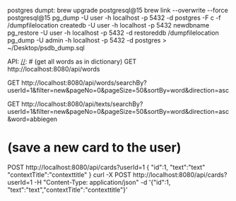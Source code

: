 postgres dumpt:
brew upgrade postgresql@15
brew link --overwrite --force postgresql@15
pg_dump -U user -h localhost -p 5432 -d postgres -F c -f /dumpfilelocation
createdb -U user -h localhost -p 5432 newdbname
pg_restore -U user -h localhost -p 5432 -d restoreddb /dumpfilelocation
pg_dump -U admin -h localhost -p 5432 -d postgres > ~/Desktop/psdb_dump.sql

API:
[//]: # (get all words as in dictionary)
GET http://localhost:8080/api/words

[//]: # (get all words by a user by filter with pagination and sorting)
GET http://localhost:8080/api/words/searchBy?userId=1&filter=new&pageNo=0&pageSize=50&sortBy=word&direction=asc

[//]: # (get all texts by a user, a word and by filter with pagination and sorting)
GET http://localhost:8080/api/texts/searchBy?userId=1&filter=new&pageNo=0&pageSize=50&sortBy=word&direction=asc&word=abbiegen

# (save a new card to the user)
POST http://localhost:8080/api/cards?userId=1
{
"id":1,
"text":"text"
"contextTitle":"contexttitle"
}
curl -X POST http://localhost:8080/api/cards?userId=1 -H "Content-Type: application/json" -d '{"id":1, "text":"text","contextTitle":"contexttitle"}'
